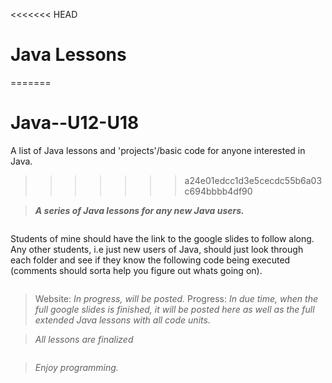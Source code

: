 <<<<<<< HEAD
# Java Lessons
=======
# Java--U12-U18
A list of Java lessons and 'projects'/basic code for anyone interested in Java.
>>>>>>> a24e01edcc1d3e5cecdc55b6a03c694bbbb4df90

>***A series of Java lessons for any new Java users.***

<pre></pre>

Students of mine should have the link to the google slides to follow along. Any other 
students, i.e just new users of Java, should just look through each folder and see 
if they know the following code being executed (comments should sorta help you figure out whats going on). 

<pre></pre>

> Website: *In progress, will be posted.*
> Progress: *In due time, when the full google slides is finished, it will be posted here as well as the full extended Java lessons with all code units.* 

> *All lessons are finalized*

<pre></pre>

>*Enjoy programming.* 
